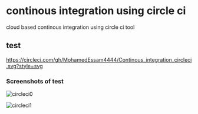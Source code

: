 # continous integration using circle ci
cloud based continous integration using circle ci tool
## test
https://circleci.com/gh/MohamedEssam4444/Continous_integration_circleci.svg?style=svg

### Screenshots of test

![circleci0](https://user-images.githubusercontent.com/68178003/101931582-4b7c0a00-3be2-11eb-8bcc-e165d083dd1e.png)

![circleci1](https://user-images.githubusercontent.com/68178003/101931598-50d95480-3be2-11eb-9058-9337111b8567.png)
